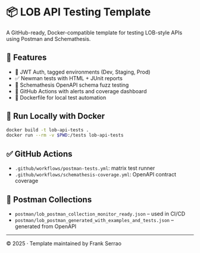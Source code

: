 # 📦 LOB API Testing Template

A GitHub-ready, Docker-compatible template for testing LOB-style APIs using Postman and Schemathesis.

## 🚀 Features

- 🔐 JWT Auth, tagged environments (Dev, Staging, Prod)
- ✅ Newman tests with HTML + JUnit reports
- 🔁 Schemathesis OpenAPI schema fuzz testing
- 🧪 GitHub Actions with alerts and coverage dashboard
- 🐳 Dockerfile for local test automation

## 🐳 Run Locally with Docker

```bash
docker build -t lob-api-tests .
docker run --rm -v $PWD:/tests lob-api-tests
```

## ✅ GitHub Actions

- `.github/workflows/postman-tests.yml`: matrix test runner
- `.github/workflows/schemathesis-coverage.yml`: OpenAPI contract coverage

## 📁 Postman Collections

- `postman/lob_postman_collection_monitor_ready.json` – used in CI/CD
- `postman/lob_postman_generated_with_examples_and_tests.json` – generated from OpenAPI

---

© 2025 · Template maintained by Frank Serrao